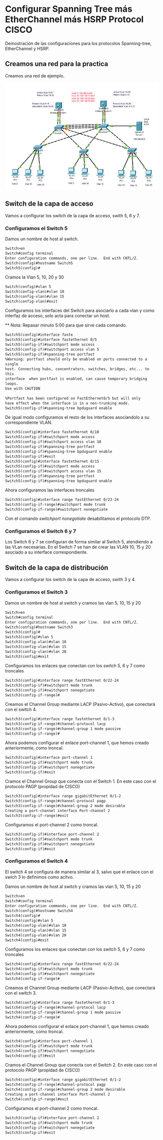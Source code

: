 <!-- https://www.youtube.com/watch?v=sG_HCN9ULLI&t=783s -->
# Configurar Spanning Tree más EtherChannel más HSRP Protocol  CISCO

Demostración de las configuraciones para los protocolos Spanning-tree, EtherChannel y HSRP.

<!-- Con STP,se proporciona redundancia de enlaces y se evitan los bucles de conmutación.

Para habilitar STP con Switch de cisco -->

## Creamos una red para la practica

Creamos una red de ejemplo.

![picture 1](Imagenes/STPEtherChannelHSRP.png)  

<!-- Como puede ver después de conectar los interruptores en la posición de bucle, uno de los puertos se bloquea. Porque por defecto STP está habilitado y nos está evitando cualquier Bucle de Conmutación.
Para entender más detalladamente, revisemos las capturas de pantalla del programa.-->

## Switch de la capa de acceso

Vamos a configurar los switch de la capa de acceso, swith 5, 6 y 7.

### Configuramos el Switch 5

Damos un nombre de host al switch.

``` cisco ios
Switch>en
Switch#config terminal
Enter configuration commands, one per line.  End with CNTL/Z.
Switch(config)#hostname Switch5
Switch5(config)#
```

Cramos la Vlan 5, 10, 20 y 30

``` cisco ios
Switch(config)#vlan 5
Switch(config-vlan)#vlan 10
Switch(config-vlan)#vlan 15
Switch(config-vlan)#exit
```

Configuramos los interfaces del Switch para asociarlo a cada vlan y como interfaz de acceso, solo acta para conectar un host.

** Nota: Repasar minuto 5:00 para que sirve cada comando.

``` cisco ios
Switch5(config)#interface faste
Switch5(config)#interface fastethernet 0/5
Switch5(config-if)#switchport mode access
Switch5(config-if)#switchport access vlan 5
Switch5(config-if)#spanning-tree portfast
%Warning: portfast should only be enabled on ports connected to a single
host. Connecting hubs, concentrators, switches, bridges, etc... to this
interface  when portfast is enabled, can cause temporary bridging loops.
Use with CAUTION

%Portfast has been configured on FastEthernet0/5 but will only
have effect when the interface is in a non-trunking mode.
Switch5(config-if)#spanning-tree bpduguard enable
```

De igual modo configuramos el resto de los interfaces asociandolo a su correspondiente VLAN.

``` cisco ios
Switch5(config)#interface fastethernet 0/10
Switch5(config-if)#switchport mode access
Switch5(config-if)#switchport access vlan 10
Switch5(config-if)#spanning-tree portfast
Switch5(config-if)#spanning-tree bpduguard enable
Switch5(config-if)#exit
Switch5(config)#interface fastethernet 0/15
Switch5(config-if)#switchport mode access
Switch5(config-if)#switchport access vlan 15
Switch5(config-if)#spanning-tree portfast
Switch5(config-if)#spanning-tree bpduguard enable
```

Ahora configuramos las interfaces troncales

``` cisco ios
Switch5(config)#interface range fastEthernet 0/23-24
Switch5(config-if-range)#switchport mode trunk
Switch5(config-if-range)#switchport nonegotiate
```

Con el comando *switchport nonegotiate* desabilitamos el protocolo DTP.

### Configuramos el Switch 6 y 7

Los Switch 6 y 7 se configuran de forma similar al Switch 5, atendiendo a las VLan necesarias. En el Switch 7 se han de crear las VLAN 10, 15 y 20 asociado a su interface correspondiente.

## Switch de la capa de distribución

Vamos a configurar los switch de la capa de acceso, swith 3 y 4.

### Configuramos el Switch 3

Damos un nombre de host al switch y cramos las vlan 5, 10, 15 y 20

``` cisco ios
Switch>en
Switch#config terminal
Enter configuration commands, one per line.  End with CNTL/Z.
Switch(config)#hostname Switch3
Switch3(config)#
Switch3(config)#vlan 5
Switch3(config-vlan)#vlan 10
Switch3(config-vlan)#vlan 15
Switch3(config-vlan)#vlan 20
Switch3(config)#exit
```

Configuramos los enlaces que conectan con los switch 5, 6 y 7 como troncales

``` cisco ios
Switch3(config)#interface range fastEthernet 0/22-24
Switch3(config-if)#switchport mode trunk
Switch3(config-if)#switchport nonegotiate
Switch3(config-if-range)#
```

Creamos el Channel Group mediante LACP (Pasivo-Activo), que conectará con el switch 4.

``` cisco ios
Switch3(config)#interface range fastethernet 0/1-3
Switch3(config-if-range)#channel-protocol lacp
Switch3(config-if-range)#channel-group 1 mode passive
Switch3(config-if-range)#
```

Ahora podemos configurar el enlace port-channel 1, que hemos creado anteriormente, como troncal.

``` cisco ios
Switch3(config)#interface port-channel 1
Switch3(config-if)#switchport mode trunk
Switch3(config-if)#switchport nonegotiate
Switch3(config-if)#exit
```

Cramos el Channel Group que conecta con el Switch 1. En este caso con el protocolo PAGP (propidad de CISCO)

``` cisco ios
Switch3(config)#interface range gigabitEthernet 0/1-2
Switch3(config-if-range)#channel-protocol pagp
Switch3(config-if-range)#channel-group 2 mode desirable 
Creating a port-channel interface Port-channel 2
Switch3(config-if-range)#exit
```

Configuramos el port-channel 2 como troncal.

``` cisco ios
Switch3(config-if)#interface port-channel 2
Switch3(config-if)#switchport mode trunk
Switch3(config-if)#switchport nonegotiate
Switch3(config-if)#exit
```

### Configuramos el Switch 4

El switch 4 se configura de manera similar al 3, salvo que el enlace con el swich 3 lo definimos como acitvo.

Damos un nombre de host al switch y cramos las vlan 5, 10, 15 y 20

``` cisco ios
Switch>en
Switch#config terminal
Enter configuration commands, one per line.  End with CNTL/Z.
Switch(config)#hostname Switch4
Switch4(config)#
Switch4(config)#vlan 5
Switch4(config-vlan)#vlan 10
Switch4(config-vlan)#vlan 15
Switch4(config-vlan)#vlan 20
Switch4(config)#exit
```

Configuramos los enlaces que conectan con los switch 5, 6 y 7 como troncales

``` cisco ios
Switch4(config)#interface range fastEthernet 0/22-24
Switch4(config-if)#switchport mode trunk
Switch4(config-if)#switchport nonegotiate
Switch4(config-if-range)#
```

Creamos el Channel Group mediante LACP (Pasivo-Activo), que conectará con el switch 3.

``` cisco ios
Switch4(config)#interface range fastethernet 0/1-3
Switch4(config-if-range)#channel-protocol lacp
Switch4(config-if-range)#channel-group 1 mode passive
Switch4(config-if-range)#
```

Ahora podemos configurar el enlace port-channel 1, que hemos creado anteriormente, como troncal.

``` cisco ios
Switch4(config)#interface port-channel 1
Switch4(config-if)#switchport mode trunk
Switch4(config-if)#switchport nonegotiate
Switch4(config-if)#exit
```

Cramos el Channel Group que conecta con el Switch 2. En este caso con el protocolo PAGP (propidad de CISCO)

``` cisco ios
Switch4(config)#interface range gigabitEthernet 0/1-2
Switch4(config-if-range)#channel-protocol pagp
Switch4(config-if-range)#channel-group 2 mode desirable 
Creating a port-channel interface Port-channel 2
Switch4(config-if-range)#exit
```

Configuramos el port-channel 2 como troncal.

``` cisco ios
Switch3(config-if)#interface port-channel 2
Switch3(config-if)#switchport mode trunk
Switch3(config-if)#switchport nonegotiate
Switch3(config-if)#exit
```


<!-- ``` cisco ios
Switch0>
Switch0>show spanning-tree
VLAN0001
  Spanning tree enabled protocol rstp
  Root ID    Priority    32769
             Address     0003.E4AD.E43C
             Cost        8
             Port        25(GigabitEthernet0/1)
             Hello Time  2 sec  Max Age 20 sec  Forward Delay 15 sec

  Bridge ID  Priority    32769  (priority 32768 sys-id-ext 1)
             Address     0005.5E00.26EA
             Hello Time  2 sec  Max Age 20 sec  Forward Delay 15 sec
             Aging Time  20

Interface        Role Sts Cost      Prio.Nbr Type
---------------- ---- --- --------- -------- --------------------------------
Fa0/1            Desg FWD 19        128.1    P2p
Fa0/2            Desg FWD 19        128.2    P2p
Gi0/1            Root FWD 4         128.25   P2p
Gi0/2            Altn BLK 4         128.26   P2p
```

``` cisco ios
Switch0>
Switch0>show spanning-tree active
VLAN0001
  Spanning tree enabled protocol rstp
  Root ID    Priority    32769
             Address     0003.E4AD.E43C
             Cost        8
             Port        25(GigabitEthernet0/1)
             Hello Time  2 sec  Max Age 20 sec  Forward Delay 15 sec

  Bridge ID  Priority    32769  (priority 32768 sys-id-ext 1)
             Address     0005.5E00.26EA
             Hello Time  2 sec  Max Age 20 sec  Forward Delay 15 sec
             Aging Time  20

Interface        Role Sts Cost      Prio.Nbr Type
---------------- ---- --- --------- -------- --------------------------------
Fa0/1            Desg FWD 19        128.1    P2p
Fa0/2            Desg FWD 19        128.2    P2p
Gi0/1            Root FWD 4         128.25   P2p
Gi0/2            Altn BLK 4         128.26   P2p
```

Podemos ver que el interfaz Gi0/1 está configurado como Root y el Gi0/2 está bloqueado.

## Damos un nombre a los switch

``` cisco ios
Switch>enable
Switch#configure terminal
Switch(config)#hostname Switch1
Switch1(config)#end
Switch1#
```

## Deshabilitar STP

Buscamos el switch que está bloqueado un puerto y podemos deshabilitar STP en los router de la forma.

``` cisco ios
Switch1>enable
Switch1#configure terminal
Switch1(config)#no spanning-tree vlan 1
Switch1(config)#end
Switch1#
```

De esta forma, no se bloquean los puertos,
pero podemos ver que los paquetes entran en bucle y no llegan a su destino.

Configuramos los switch

``` cisco ios
Switch>enable
Switch#configure terminal
Switch(config)#hostname Switch1
Switch1(config)#spanning-tree mode rapid-pvst
Switch1(config)#no spanning-tree vlan 1
Switch1(config)#end
Switch1#
```

STP (Spanning Tree Protocol) tiene cuatro estados. Estos estados STP son; Bloqueo, escucha, aprendizaje y reenvío. Con RSTP (Rapid Spanning Tree Protocol), se omite el estado de Spanning Tree Blocking y Listenning. El RSTP establece que a partir de descartado, pasar por el aprendizaje y el reenvío.

En STP (Spanning Tree Protocol),el estado de bloqueo es de 20 segundos,el estado de escucha es de 15 segundos y el estado de aprendizaje es de 15 segundos. Por lo tanto, para STP, pasar por los estados de reenvío necesita 50 segundos. Este tiempo total es de 15 segundos en RSTP (Rapid Spanning Tree Protocol). Porque RSTP, omite los estados Bloqueo y Escucha.

## Probar direcciones MAC desde el PC

Podemos ver la tabla de direcciones MAC que tiene almacenada un PC con el comando arp.

``` cmd
C:\>arp -a
  Internet Address      Physical Address      Type
  192.168.0.6           0006.2ac5.299e        dynamic
```

## Experimento

Probar a deshabilitar STP en todos los switch de lar red y veremos que el trafico
de red aumenta sin control y no se puede configurar ningún HOST. -->
